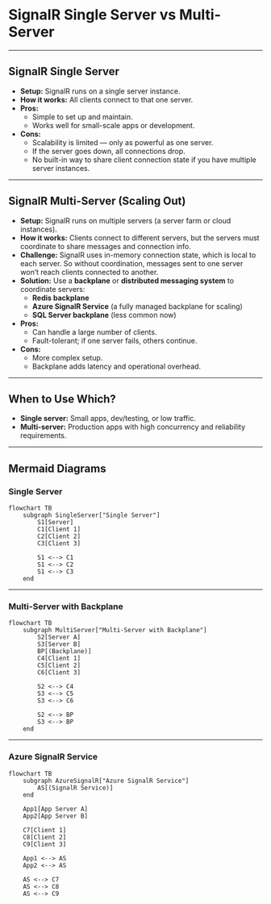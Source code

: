 # SignalR Single Server vs Multi-Server

---

## SignalR Single Server

- **Setup:** SignalR runs on a single server instance.
- **How it works:** All clients connect to that one server.
- **Pros:**
  - Simple to set up and maintain.
  - Works well for small-scale apps or development.
- **Cons:**
  - Scalability is limited — only as powerful as one server.
  - If the server goes down, all connections drop.
  - No built-in way to share client connection state if you have multiple server instances.

---

## SignalR Multi-Server (Scaling Out)

- **Setup:** SignalR runs on multiple servers (a server farm or cloud instances).
- **How it works:** Clients connect to different servers, but the servers must coordinate to share messages and connection info.
- **Challenge:** SignalR uses in-memory connection state, which is local to each server. So without coordination, messages sent to one server won’t reach clients connected to another.
- **Solution:** Use a **backplane** or **distributed messaging system** to coordinate servers:
  - **Redis backplane**
  - **Azure SignalR Service** (a fully managed backplane for scaling)
  - **SQL Server backplane** (less common now)
- **Pros:**
  - Can handle a large number of clients.
  - Fault-tolerant; if one server fails, others continue.
- **Cons:**
  - More complex setup.
  - Backplane adds latency and operational overhead.

---

## When to Use Which?

- **Single server:** Small apps, dev/testing, or low traffic.
- **Multi-server:** Production apps with high concurrency and reliability requirements.

---

## Mermaid Diagrams

### Single Server
```mermaid
flowchart TB
    subgraph SingleServer["Single Server"]
        S1[Server]
        C1[Client 1]
        C2[Client 2]
        C3[Client 3]

        S1 <--> C1
        S1 <--> C2
        S1 <--> C3
    end
```

---

### Multi-Server with Backplane
```mermaid
flowchart TB
    subgraph MultiServer["Multi-Server with Backplane"]
        S2[Server A]
        S3[Server B]
        BP[(Backplane)]
        C4[Client 1]
        C5[Client 2]
        C6[Client 3]

        S2 <--> C4
        S3 <--> C5
        S3 <--> C6

        S2 <--> BP
        S3 <--> BP
    end
```

---

### Azure SignalR Service
```mermaid
flowchart TB
    subgraph AzureSignalR["Azure SignalR Service"]
        AS[(SignalR Service)]
    end

    App1[App Server A]
    App2[App Server B]

    C7[Client 1]
    C8[Client 2]
    C9[Client 3]

    App1 <--> AS
    App2 <--> AS

    AS <--> C7
    AS <--> C8
    AS <--> C9
```

